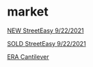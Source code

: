 # market

[NEW StreetEasy 9/22/2021](https://streeteasy.com/nyc/hotsheets/sale/2021-09-22)

[SOLD StreetEasy 9/22/2021](https://streeteasy.com/nyc/hotsheets/recorded_sale/2021-09-22)


[ERA Cantilever](https://www.core77.com/posts/110081/)
